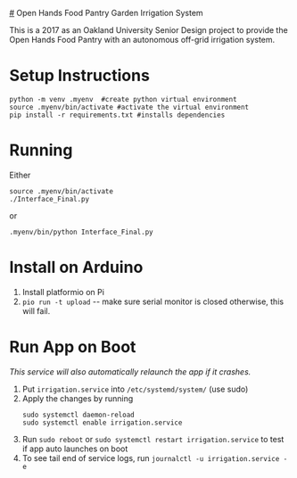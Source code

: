 [#](#) Open Hands Food Pantry Garden Irrigation System

This is a 2017 as an Oakland University Senior Design project to provide the
Open Hands Food Pantry with an autonomous off-grid irrigation system.


# Setup Instructions
```
python -m venv .myenv  #create python virtual environment
source .myenv/bin/activate #activate the virtual environment
pip install -r requirements.txt #installs dependencies
```

# Running
Either
```
source .myenv/bin/activate
./Interface_Final.py
```
or
```
.myenv/bin/python Interface_Final.py
```

# Install on Arduino
1. Install platformio on Pi
2. `pio run -t upload` -- make sure serial monitor is closed otherwise, this will fail.

# Run App on Boot
*This service will also automatically relaunch the app if it crashes.*
1. Put `irrigation.service` into `/etc/systemd/system/` (use sudo)
2. Apply the changes by running
    ```
    sudo systemctl daemon-reload
    sudo systemctl enable irrigation.service
    ```
3. Run `sudo reboot` or `sudo systemctl restart irrigation.service` to test if app auto launches on boot
4. To see tail end of service logs, run `journalctl -u irrigation.service -e`